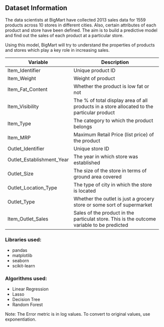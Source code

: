 ## Dataset Information

The data scientists at BigMart have collected 2013 sales data for 1559 products across 10 stores in different cities. Also, certain attributes of each product and store have been defined. The aim is to build a predictive model and find out the sales of each product at a particular store.

Using this model, BigMart will try to understand the properties of products and stores which play a key role in increasing sales.

| Variable | 	Description |
| ---- | ---- |
| Item_Identifier |	Unique product ID |
| Item_Weight | 	Weight of product |
| Item_Fat_Content |	Whether the product is low fat or not |
| Item_Visibility |	The % of total display area of all products in a store allocated to the particular product |
| Item_Type |	The category to which the product belongs |
| Item_MRP |	Maximum Retail Price (list price) of the product |
| Outlet_Identifier |	Unique store ID |
| Outlet_Establishment_Year |	The year in which store was established |
| Outlet_Size |	The size of the store in terms of ground area covered |
| Outlet_Location_Type |	The type of city in which the store is located |
| Outlet_Type |	Whether the outlet is just a grocery store or some sort of supermarket |
| Item_Outlet_Sales |	Sales of the product in the particulat store. This is the outcome variable to be predicted |


### Libraries used:
* pandas
* matplotlib
* seaborn
* scikit-learn

### Algorithms used: 
* Linear Regression
* Lasso
* Decision Tree
* Random Forest



Note: The Error metric is in log values. To convert to original values, use exponentiation.
